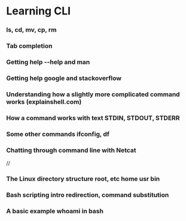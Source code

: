 # Learning CLI

### ls, cd, mv, cp, rm

### Tab completion

### Getting help --help and man

### Getting help google and stackoverflow

### Understanding how a slightly more complicated command works (explainshell.com)

### How a command works with text STDIN, STDOUT, STDERR

### Some other commands ifconfig, df

### Chatting through command line with Netcat

//
### The Linux directory structure root, etc home usr bin

### Bash scripting intro redirection, command substitution

### A basic example whoami in bash

